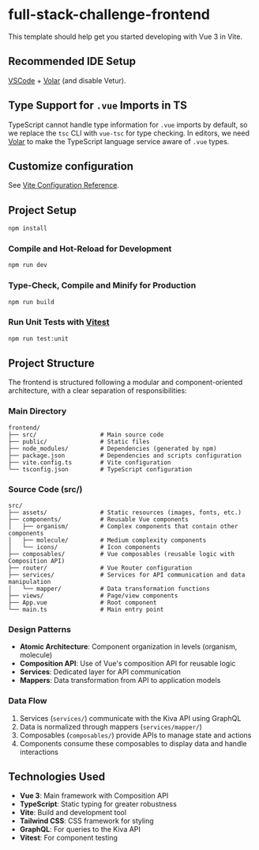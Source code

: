 # full-stack-challenge-frontend

This template should help get you started developing with Vue 3 in Vite.

## Recommended IDE Setup

[VSCode](https://code.visualstudio.com/) + [Volar](https://marketplace.visualstudio.com/items?itemName=Vue.volar) (and disable Vetur).

## Type Support for `.vue` Imports in TS

TypeScript cannot handle type information for `.vue` imports by default, so we replace the `tsc` CLI with `vue-tsc` for type checking. In editors, we need [Volar](https://marketplace.visualstudio.com/items?itemName=Vue.volar) to make the TypeScript language service aware of `.vue` types.

## Customize configuration

See [Vite Configuration Reference](https://vitejs.dev/config/).

## Project Setup

```sh
npm install
```

### Compile and Hot-Reload for Development

```sh
npm run dev
```

### Type-Check, Compile and Minify for Production

```sh
npm run build
```

### Run Unit Tests with [Vitest](https://vitest.dev/)

```sh
npm run test:unit
```

## Project Structure

The frontend is structured following a modular and component-oriented architecture, with a clear separation of responsibilities:

### Main Directory

```
frontend/
├── src/                  # Main source code
├── public/               # Static files
├── node_modules/         # Dependencies (generated by npm)
├── package.json          # Dependencies and scripts configuration
├── vite.config.ts        # Vite configuration
└── tsconfig.json         # TypeScript configuration
```

### Source Code (src/)

```
src/
├── assets/               # Static resources (images, fonts, etc.)
├── components/           # Reusable Vue components
│   ├── organism/         # Complex components that contain other components
│   ├── molecule/         # Medium complexity components
│   └── icons/            # Icon components
├── composables/          # Vue composables (reusable logic with Composition API)
├── router/               # Vue Router configuration
├── services/             # Services for API communication and data manipulation
│   └── mapper/           # Data transformation functions
├── views/                # Page/view components
├── App.vue               # Root component
└── main.ts               # Main entry point
```

### Design Patterns

- **Atomic Architecture**: Component organization in levels (organism, molecule)
- **Composition API**: Use of Vue's composition API for reusable logic
- **Services**: Dedicated layer for API communication
- **Mappers**: Data transformation from API to application models

### Data Flow

1. Services (`services/`) communicate with the Kiva API using GraphQL
2. Data is normalized through mappers (`services/mapper/`)
3. Composables (`composables/`) provide APIs to manage state and actions
4. Components consume these composables to display data and handle interactions

## Technologies Used

- **Vue 3**: Main framework with Composition API
- **TypeScript**: Static typing for greater robustness
- **Vite**: Build and development tool
- **Tailwind CSS**: CSS framework for styling
- **GraphQL**: For queries to the Kiva API
- **Vitest**: For component testing
